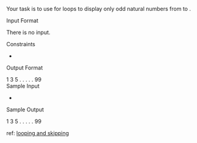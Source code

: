 Your task is to use for loops to display only odd natural numbers from  to .

Input Format

There is no input.

Constraints

-

Output Format

1
3
5
.
.
.
.
.
99  
Sample Input

-

Sample Output

1
3
5
.
.
.
.
.
99  

ref: [looping and skipping](https://www.hackerrank.com/challenges/bash-tutorials---looping-and-skipping/problem)
